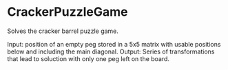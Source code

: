 # CrackerPuzzleGame

Solves the cracker barrel puzzle game.

Input: position of an empty peg stored in a 5x5 matrix with usable positions below and including the main diagonal.
Output: Series of transformations that lead to soluction with only one peg left on the board.
